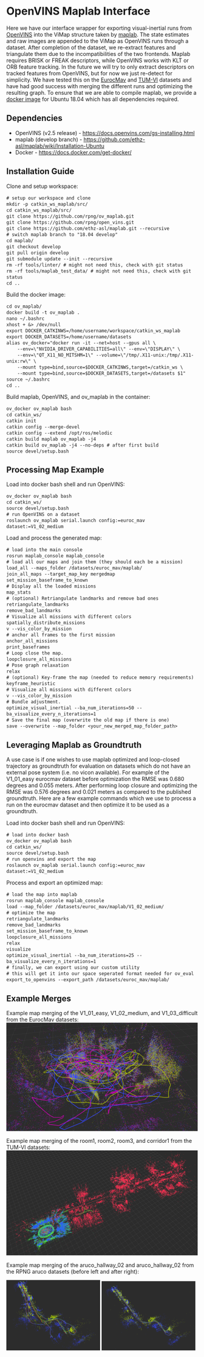 # OpenVINS Maplab Interface

Here we have our interface wrapper for exporting visual-inertial runs from [OpenVINS](https://github.com/rpng/open_vins) into the ViMap structure taken by [maplab](https://github.com/ethz-asl/maplab). The state estimates and raw images are appended to the ViMap as OpenVINS runs through a dataset. After completion of the dataset, we re-extract features and triangulate them due to the incompatibilities of the two frontends. Maplab requires BRISK or FREAK descriptors, while OpenVINS works with KLT or ORB feature tracking. In the future we will try to only extract descriptors on tracked features from OpenVINS, but for now we just re-detect for simplicity. We have tested this on the [EurocMav](https://docs.openvins.com/gs-datasets.html#gs-data-euroc) and [TUM-VI](https://docs.openvins.com/gs-datasets.html#gs-data-tumvi) datasets and have had good success with merging the different runs and optimizing the resulting graph. To ensure that we are able to compile maplab, we provide a [docker image](Dockerfile) for Ubuntu 18.04 which has all dependencies required.

## Dependencies

* OpenVINS (v2.5 release) - https://docs.openvins.com/gs-installing.html
* maplab (develop branch) - https://github.com/ethz-asl/maplab/wiki/Installation-Ubuntu
* Docker - https://docs.docker.com/get-docker/

## Installation Guide

Clone and setup workspace:
```
# setup our workspace and clone
mkdir -p catkin_ws_maplab/src/
cd catkin_ws_maplab/src/
git clone https://github.com/rpng/ov_maplab.git
git clone https://github.com/rpng/open_vins.git
git clone https://github.com/ethz-asl/maplab.git --recursive
# switch maplab branch to "18.04 develop"
cd maplab/
git checkout develop
git pull origin develop
git submodule update --init --recursive
rm -rf tools/linter/ # might not need this, check with git status
rm -rf tools/maplab_test_data/ # might not need this, check with git status
cd ..
```

Build the docker image:
```
cd ov_maplab/
docker build -t ov_maplab .
nano ~/.bashrc
xhost + &> /dev/null
export DOCKER_CATKINWS=/home/username/workspace/catkin_ws_maplab
export DOCKER_DATASETS=/home/username/datasets
alias ov_docker="docker run -it --net=host --gpus all \
    --env=\"NVIDIA_DRIVER_CAPABILITIES=all\" --env=\"DISPLAY\" \
    --env=\"QT_X11_NO_MITSHM=1\" --volume=\"/tmp/.X11-unix:/tmp/.X11-unix:rw\" \
    --mount type=bind,source=$DOCKER_CATKINWS,target=/catkin_ws \
    --mount type=bind,source=$DOCKER_DATASETS,target=/datasets $1"
source ~/.bashrc
cd ..
```

Build maplab, OpenVINS, and ov_maplab in the container:
```
ov_docker ov_maplab bash
cd catkin_ws/
catkin init
catkin config --merge-devel
catkin config --extend /opt/ros/melodic
catkin build maplab ov_maplab -j4
catkin build ov_maplab -j4 --no-deps # after first build
source devel/setup.bash
```



## Processing Map Example

Load into docker bash shell and run OpenVINS:
```
ov_docker ov_maplab bash
cd catkin_ws/
source devel/setup.bash
# run OpenVINS on a dataset
roslaunch ov_maplab serial.launch config:=euroc_mav dataset:=V1_02_medium
```

Load and process the generated map:
```
# load into the main console
rosrun maplab_console maplab_console
# load all our maps and join them (they should each be a mission)
load_all --maps_folder /datasets/euroc_mav/maplab/
join_all_maps --target_map_key mergedmap
set_mission_baseframe_to_known
# Display all the loaded missions
map_stats
# (optional) Retriangulate landmarks and remove bad ones
retriangulate_landmarks
remove_bad_landmarks
# Visualize all missions with different colors
spatially_distribute_missions
v --vis_color_by_mission
# anchor all frames to the first mission
anchor_all_missions
print_baseframes
# Loop close the map.
loopclosure_all_missions
# Pose graph relaxation
relax
# (optional) Key-frame the map (needed to reduce memory requirements)
keyframe_heuristic
# Visualize all missions with different colors
v --vis_color_by_mission
# Bundle adjustment.
optimize_visual_inertial --ba_num_iterations=50 --ba_visualize_every_n_iterations=1
# Save the final map (overwrite the old map if there is one)
save --overwrite --map_folder <your_new_merged_map_folder_path>
```

## Leveraging Maplab as Groundtruth

A use case is if one wishes to use maplab optimized and loop-closed trajectory as groundtruth for evaluation on datasets which do not have an external pose system (i.e. no vicon available). For example of the V1\_01\_easy eurocmav dataset before optimization the RMSE was 0.680 degrees and 0.055 meters. After performing loop closure and optimizing the RMSE was 0.576 degrees and 0.021 meters as compared to the published groundtruth. Here are a few example commands which we use to process a run on the eurocmav dataset and then optimize it to be used as a groundtruth.


Load into docker bash shell and run OpenVINS:
```
# load into docker bash
ov_docker ov_maplab bash
cd catkin_ws/
source devel/setup.bash
# run openvins and export the map
roslaunch ov_maplab serial.launch config:=euroc_mav dataset:=V1_02_medium
```


Process and export an optimized map:
```
# load the map into maplab
rosrun maplab_console maplab_console
load --map_folder /datasets/euroc_mav/maplab/V1_02_medium/
# optimize the map
retriangulate_landmarks
remove_bad_landmarks
set_mission_baseframe_to_known
loopclosure_all_missions
relax
visualize
optimize_visual_inertial --ba_num_iterations=25 --ba_visualize_every_n_iterations=1
# finally, we can export using our custom utility
# this will get it into our space seperated format needed for ov_eval
export_to_openvins --export_path /datasets/euroc_mav/maplab/
```


## Example Merges

Example map merging of the V1_01_easy, V1_02_medium, and V1_03_difficult from the EurocMav datasets:
![example eurocmav](docs/2019-08-21_14-13-32.png)

Example map merging of the room1, room2, room3, and corridor1 from the TUM-VI datasets:
![example tumvi](docs/2019-08-21_13-38-24.png)

Example map merging of the aruco_hallway_02 and aruco_hallway_02 from the RPNG aruco datasets (before left and after right):

<img src="docs/aruco_before.png" width="49%"/> <img src="docs/aruco_after.png" width="49%"/> 





